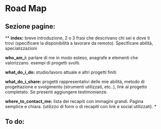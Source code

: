 # Road Map

## Sezione pagine:
**
**index:** breve introduzione, 2 o 3 frasi che descrivano chi sei e dove ti trovi         (specificare la disponibilità a lavorare da remoto). Specificare abilità, specializzazioni

**who_am_i:** parlare di me in modo esteso, anagrafe e elementi che valorizzano. esempi di progetti svolti.

**what_do_i_do:** studio/lavoro attuale e altri progetti finiti

**what_do_i_share:** progetti rappresentativi delle mie abilità, metodo di progettazione e svolgimento (strumenti utilizzati, etc..), link al progetto completato. Se presenti aggiungere testimonianze.

**where_to_contact_me:** lista dei recapiti con immagini grandi. Pagina semplice e chiara. (utilizzo di form o di recapiti con link e social utilizzati).
*

## To do:
